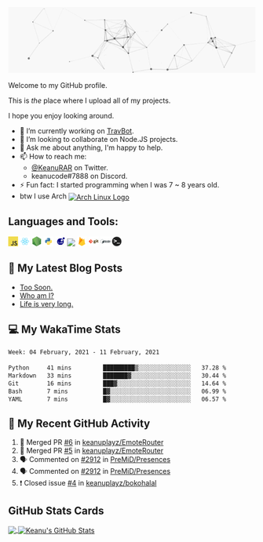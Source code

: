 [<img src="https://raw.githubusercontent.com/keanuplayz/keanuplayz/master/intro.gif" alt="👋 Hi there! I'm Keanu(Code)|https://keanucode.ml)" title="👋 Hi there! I'm Keanu(Code)|https://keanucode.ml)"/>](https://keanucode.ml/)

Welcome to my GitHub profile.

This is *the* place where I upload all of my projects.

I hope you enjoy looking around.

- 🔭 I’m currently working on [TravBot](https://github.com/keanuplayz/TravBot).
- 👯 I’m looking to collaborate on Node.JS projects.
- 💬 Ask me about anything, I'm happy to help.
- 📫 How to reach me: 
  - [@KeanuRAR](https://twitter.com/KeanuRAR) on Twitter.
  - keanucode#7888 on Discord.
- ⚡ Fun fact: I started programming when I was 7 ~ 8 years old.
- btw I use Arch [<img src="https://raw.githubusercontent.com/Raymo111/Raymo111/master/socials/arch.svg" height="30em" align="center" alt="Arch Linux Logo" title="Arch Linux Logo"/>](https://archlinux.org/)

## **Languages and Tools:**
<code><img height="20" src="https://raw.githubusercontent.com/github/explore/80688e429a7d4ef2fca1e82350fe8e3517d3494d/topics/javascript/javascript.png"></code>
<code><img height="20" src="https://raw.githubusercontent.com/github/explore/80688e429a7d4ef2fca1e82350fe8e3517d3494d/topics/react/react.png"></code>
<code><img height="20" src="https://raw.githubusercontent.com/github/explore/80688e429a7d4ef2fca1e82350fe8e3517d3494d/topics/nodejs/nodejs.png"></code>
<code><img height="20" src="https://raw.githubusercontent.com/github/explore/80688e429a7d4ef2fca1e82350fe8e3517d3494d/topics/python/python.png"></code>
<code><img height="20" src="https://raw.githubusercontent.com/github/explore/80688e429a7d4ef2fca1e82350fe8e3517d3494d/topics/lua/lua.png"></code>
<code><img height="20" src="https://cdn.freebiesupply.com/logos/thumbs/2x/java-logo.png"></code>
<code><img height="20" src="https://raw.githubusercontent.com/github/explore/80688e429a7d4ef2fca1e82350fe8e3517d3494d/topics/firebase/firebase.png"></code>
<code><img height="20" src="https://raw.githubusercontent.com/github/explore/80688e429a7d4ef2fca1e82350fe8e3517d3494d/topics/git/git.png"></code>
<code><img height="20" src="https://raw.githubusercontent.com/github/explore/80688e429a7d4ef2fca1e82350fe8e3517d3494d/topics/bash/bash.png"></code>
<code><img height="20" src="https://raw.githubusercontent.com/github/explore/80688e429a7d4ef2fca1e82350fe8e3517d3494d/topics/terminal/terminal.png"></code>

## 📕 My Latest Blog Posts
<!-- BLOG-POST-LIST:START -->
- [Too Soon.](/posts/2021-01-26-toosoon/)
- [Who am I?](/posts/2021-01-19-whoami/)
- [Life is very long.](/posts/2021-01-10-life/)
<!-- BLOG-POST-LIST:END -->

## 💻 My WakaTime Stats
<!--START_SECTION:waka-->
```text
Week: 04 February, 2021 - 11 February, 2021

Python     41 mins         █████████▒░░░░░░░░░░░░░░░   37.28 % 
Markdown   33 mins         ███████▓░░░░░░░░░░░░░░░░░   30.44 % 
Git        16 mins         ███▓░░░░░░░░░░░░░░░░░░░░░   14.64 % 
Bash       7 mins          █▓░░░░░░░░░░░░░░░░░░░░░░░   06.99 % 
YAML       7 mins          █▓░░░░░░░░░░░░░░░░░░░░░░░   06.57 % 
```
<!--END_SECTION:waka-->

## 🔔 My Recent GitHub Activity
<!--START_SECTION:activity-->
1. 🎉 Merged PR [#6](https://github.com/keanuplayz/EmoteRouter/pull/6) in [keanuplayz/EmoteRouter](https://github.com/keanuplayz/EmoteRouter)
2. 🎉 Merged PR [#5](https://github.com/keanuplayz/EmoteRouter/pull/5) in [keanuplayz/EmoteRouter](https://github.com/keanuplayz/EmoteRouter)
3. 🗣 Commented on [#2912](https://github.com/PreMiD/Presences/issues/2912) in [PreMiD/Presences](https://github.com/PreMiD/Presences)
4. 🗣 Commented on [#2912](https://github.com/PreMiD/Presences/issues/2912) in [PreMiD/Presences](https://github.com/PreMiD/Presences)
5. ❗️ Closed issue [#4](https://github.com/keanuplayz/bokohalal/issues/4) in [keanuplayz/bokohalal](https://github.com/keanuplayz/bokohalal)
<!--END_SECTION:activity-->

## GitHub Stats Cards
<!-- [![keanuplayz's GitHub stats](https://github-readme-stats.vercel.app/api?username=keanuplayz)](https://github.com/anuraghazra/github-readme-stats) -->

<a href="https://github.com/keanuplayz/keanuplayz">
  <img align="center" src="https://github-readme-stats.vercel.app/api/top-langs/?username=keanuplayz&hide=html,css&title_color=ffffff&text_color=c9cacc&icon_color=2bbc8a&bg_color=1d1f21" />
</a>
<a href="https://github.com/keanuplayz/keanuplayz">
  <img align="center" src="https://github-readme-stats.vercel.app/api?username=keanuplayz&show_icons=true&line_height=27&count_private=true&title_color=ffffff&text_color=c9cacc&icon_color=2bbc8a&bg_color=1d1f21" alt="Keanu's GitHub Stats" />
</a>
